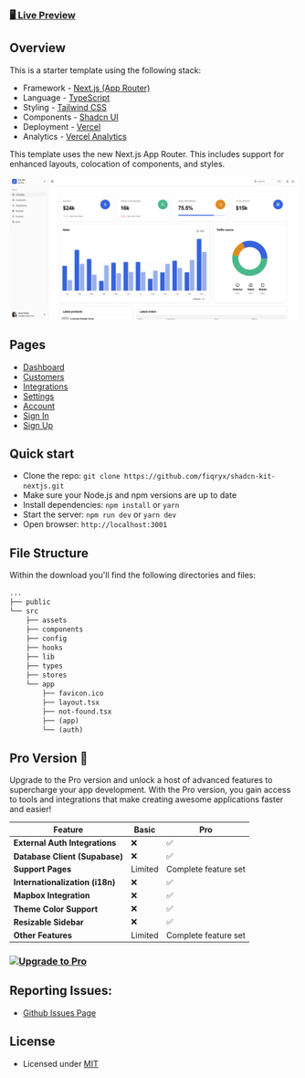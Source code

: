 ### [🖥️ Live Preview](https://shadcn-kit-nextjs.vercel.app/)

## Overview

This is a starter template using the following stack:

- Framework - [Next.js (App Router)](https://nextjs.org)
- Language - [TypeScript](https://www.typescriptlang.org)
- Styling - [Tailwind CSS](https://tailwindcss.com)
- Components - [Shadcn UI](https://ui.shadcn.com/)
- Deployment - [Vercel](https://vercel.com/docs/concepts/next.js/overview)
- Analytics - [Vercel Analytics](https://vercel.com/analytics)

This template uses the new Next.js App Router. This includes support for enhanced layouts, colocation of components, and styles.


[![Pry](./public/thumbnail.png)](https://shadcn-kit-nextjs.vercel.app/)


## Pages

- [Dashboard](https://shadcn-kit-nextjs.vercel.app)
- [Customers](https://shadcn-kit-nextjs.vercel.app/dashboard/customers)
- [Integrations](https://shadcn-kit-nextjs.vercel.app/dashboard/integrations)
- [Settings](https://shadcn-kit-nextjs.vercel.app/dashboard/settings)
- [Account](https://shadcn-kit-nextjs.vercel.app/dashboard/account)
- [Sign In](https://shadcn-kit-nextjs.vercel.app/sign-in)
- [Sign Up](https://shadcn-kit-nextjs.vercel.app/sign-up)

## Quick start

- Clone the repo: `git clone https://github.com/fiqryx/shadcn-kit-nextjs.git`
- Make sure your Node.js and npm versions are up to date
- Install dependencies: `npm install` or `yarn`
- Start the server: `npm run dev` or `yarn dev`
- Open browser: `http://localhost:3001`

## File Structure

Within the download you'll find the following directories and files:

```
...
├── public
└── src
	├── assets
	├── components
	├── config
	├── hooks
	├── lib
	├── types
	├── stores
	└── app
		├── favicon.ico
		├── layout.tsx
		├── not-found.tsx
		├── (app)
		└── (auth)
```

## Pro Version 🚀
Upgrade to the Pro version and unlock a host of advanced features to supercharge your app development. With the Pro version, you gain access to tools and integrations that make creating awesome applications faster and easier!

| Feature                        | Basic 			| Pro   		|
|--------------------------------|------------------|------------------|
| **External Auth Integrations** | ❌ 		 		| ✅ 			|
| **Database Client (Supabase)** | ❌ 		 		| ✅ 			|
| **Support Pages**              | Limited 			 | Complete feature set	|
| **Internationalization (i18n)**| ❌ 				| ✅ 			|
| **Mapbox Integration**         | ❌ 				| ✅ 			|
| **Theme Color Support**        | ❌ 				| ✅ 			|
| **Resizable Sidebar**          | ❌ 				| ✅ 			|
| **Other Features**             | Limited 			 | Complete feature set |

<!-- ✨ Level up your experience—at no extra cost! -->

### [![Upgrade to Pro](https://img.shields.io/badge/Pro_version-Click_Here-blue?style=for-the-badge)](https://pry-nextjs-pro.vercel.app/)

## Reporting Issues:

- [Github Issues Page](https://github.com/fiqryx/shadcn-kit-nextjs/issues)


## License

- Licensed under [MIT](https://github.com/fiqryx/shadcn-kit-nextjs/blob/main/LICENSE)
